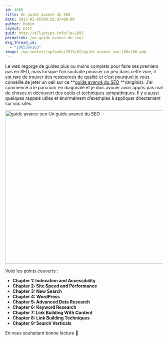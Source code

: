 ```yaml
---
id: 1895
title: Un guide avancé du SEO
date: 2013-02-05T00:58:07+00:00
author: Robin
layout: post
guid: http://elliptips.info/?p=1895
permalink: /un-guide-avance-du-seo/
dsq_thread_id:
  - "1065566163"
image: /wp-content/uploads/2013/02/guide_avance_seo-180x160.png
---
```

Le web regorge de guides plus ou moins complets pour faire ses premiers pas en SEO, mais lorsque l&#8217;on souhaite pousser un peu dans cette voie, il est rare de trouver des ressources de qualité et c&#8217;est pourquoi je vous conseille de jeter un oeil sur ce **[guide avancé du SEO](http://www.quicksprout.com/the-advanced-guide-to-seo/ "Guide avancé du SEO") **_(anglais)_. J&#8217;ai commencé à le parcourir en diagonale et je dois avouer avoir appris pas mal de choses et découvert des outils et techniques sympathiques. Il y a aussi quelques rappels utiles et énormément d&#8217;exemples à appliquer directement sur vos sites.

[<img class="aligncenter size-full wp-image-1897" alt="guide avance seo Un guide avancé du SEO" src="http://elliptips.info/wp-content/uploads/2013/02/guide_avance_seo.png" width="798" height="489" srcset="http://elliptips.info/wp-content/uploads/2013/02/guide_avance_seo.png 798w, http://elliptips.info/wp-content/uploads/2013/02/guide_avance_seo-300x183.png 300w" sizes="(max-width: 798px) 100vw, 798px" title="Un guide avancé du SEO photo" />](http://elliptips.info/wp-content/uploads/2013/02/guide_avance_seo.png)

Voici les points couverts :

  * **Chapter 1: Indexation and Accessibility**
  * **Chapter 2: Site Speed and Performance**
  * **Chapter 3: New Search**
  * **Chapter 4: WordPress**
  * **Chapter 5: Advanced Data Research**
  * **Chapter 6: Keyword Research**
  * **Chapter 7: Link Building With Content**
  * **Chapter 8: Link Building Techniques**
  * **Chapter 9: Search Verticals**

En vous souhaitant bonne lecture 🙂